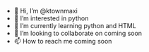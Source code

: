 - 👋 Hi, I’m @ktownmaxi
- 👀 I’m interested in python
- 🌱 I’m currently learning python and HTML 
- 💞️ I’m looking to collaborate on coming soon
- 📫 How to reach me coming soon

<!---
ktownmaxi/ktownmaxi is a ✨ special ✨ repository because its `README.md` (this file) appears on your GitHub profile.
You can click the Preview link to take a look at your changes.
--->
